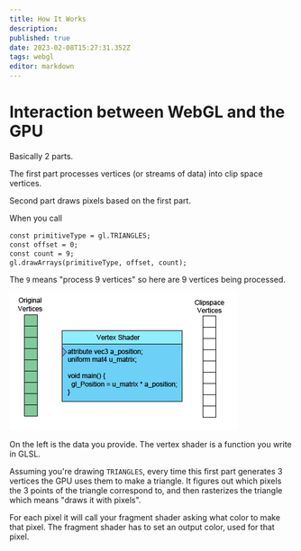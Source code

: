 ```yaml
---
title: How It Works
description: 
published: true
date: 2023-02-08T15:27:31.352Z
tags: webgl
editor: markdown
---
```


# Interaction between WebGL and the GPU

Basically 2 parts. 

The first part processes vertices (or streams of data) into clip space vertices. 

Second part draws pixels based on the first part.


When you call 
```
const primitiveType = gl.TRIANGLES;
const offset = 0;
const count = 9;
gl.drawArrays(primitiveType, offset, count);
```

The `9` means "process 9 vertices" so here are 9 vertices being processed.


![vertex-shader-anim.gif](/vertex-shader-anim.gif)

On the left is the data you provide. The vertex shader is a function you write in GLSL.

Assuming you're drawing `TRIANGLES`, every time this first part generates 3 vertices the GPU uses them to make a triangle. It figures out which pixels the 3 points of the triangle correspond to, and then rasterizes the triangle which means "draws it with pixels".

For each pixel it will call your fragment shader asking what color to make that pixel. The fragment shader has to set an output color, used for that pixel.